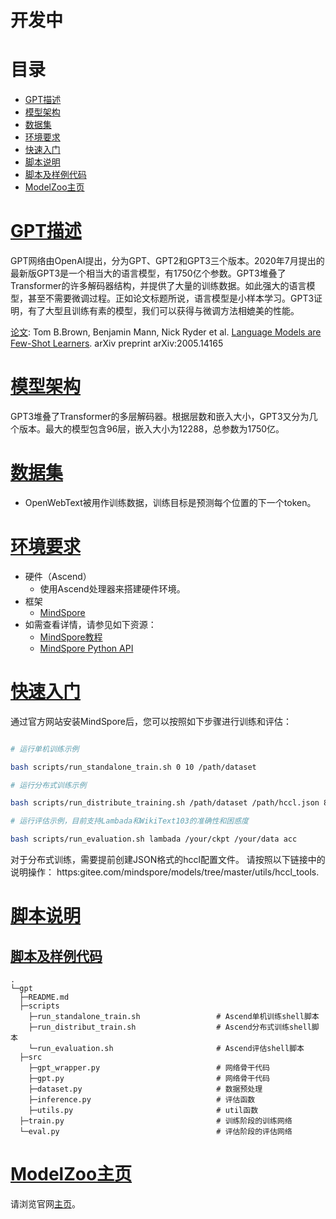 
# 开发中

# 目录

- [GPT描述](#gpt描述)
- [模型架构](#模型架构)
- [数据集](#数据集)
- [环境要求](#环境要求)
- [快速入门](#快速入门)
- [脚本说明](#脚本说明)
- [脚本及样例代码](#脚本及样例代码)
- [ModelZoo主页](#modelzoo主页)

# [GPT描述](#目录)

GPT网络由OpenAI提出，分为GPT、GPT2和GPT3三个版本。2020年7月提出的最新版GPT3是一个相当大的语言模型，有1750亿个参数。GPT3堆叠了Transformer的许多解码器结构，并提供了大量的训练数据。如此强大的语言模型，甚至不需要微调过程。正如论文标题所说，语言模型是小样本学习。GPT3证明，有了大型且训练有素的模型，我们可以获得与微调方法相媲美的性能。

[论文](https://arxiv.org/abs/2005.14165):  Tom B.Brown, Benjamin Mann, Nick Ryder et al. [Language Models are Few-Shot Learners](https://arxiv.org/abs/2005.14165). arXiv preprint arXiv:2005.14165

# [模型架构](#目录)

GPT3堆叠了Transformer的多层解码器。根据层数和嵌入大小，GPT3又分为几个版本。最大的模型包含96层，嵌入大小为12288，总参数为1750亿。

# [数据集](#目录)

- OpenWebText被用作训练数据，训练目标是预测每个位置的下一个token。

# [环境要求](#目录)

- 硬件（Ascend）
    - 使用Ascend处理器来搭建硬件环境。
- 框架
    - [MindSpore](https://gitee.com/mindspore/mindspore)
- 如需查看详情，请参见如下资源：
    - [MindSpore教程](https://www.mindspore.cn/tutorials/zh-CN/master/index.html)
    - [MindSpore Python API](https://www.mindspore.cn/docs/zh-CN/master/index.html)

# [快速入门](#目录)

通过官方网站安装MindSpore后，您可以按照如下步骤进行训练和评估：

```bash

# 运行单机训练示例

bash scripts/run_standalone_train.sh 0 10 /path/dataset

# 运行分布式训练示例

bash scripts/run_distribute_training.sh /path/dataset /path/hccl.json 8

# 运行评估示例，目前支持Lambada和WikiText103的准确性和困惑度

bash scripts/run_evaluation.sh lambada /your/ckpt /your/data acc

```

对于分布式训练，需要提前创建JSON格式的hccl配置文件。
请按照以下链接中的说明操作：
https:gitee.com/mindspore/models/tree/master/utils/hccl_tools.

# [脚本说明](#目录)

## [脚本及样例代码](#目录)

```shell
.
└─gpt
  ├─README.md
  ├─scripts
    ├─run_standalone_train.sh                 # Ascend单机训练shell脚本
    ├─run_distribut_train.sh                  # Ascend分布式训练shell脚本
    └─run_evaluation.sh                       # Ascend评估shell脚本
  ├─src
    ├─gpt_wrapper.py                          # 网络骨干代码
    ├─gpt.py                                  # 网络骨干代码
    ├─dataset.py                              # 数据预处理
    ├─inference.py                            # 评估函数
    ├─utils.py                                # util函数
  ├─train.py                                  # 训练阶段的训练网络
  └─eval.py                                   # 评估阶段的评估网络
```

# [ModelZoo主页](#目录)

请浏览官网[主页](https://gitee.com/mindspore/models)。
